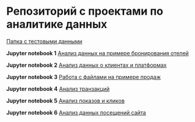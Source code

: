 # **Репозиторий с проектами по аналитике данных**

[Папка с тестовыми данными](https://github.com/erohin94/Data-analysis/tree/main/DATA)

**Jupyter notebook 1** [Анализ данных на примере бронирования отелей](https://github.com/erohin94/Data-analysis/blob/main/Proekt1.ipynb)

**Jupyter notebook 2** [Анализ данных о клиентах и платформах](https://github.com/erohin94/Data-analysis/blob/main/Proekt2.ipynb)

**Jupyter notebook 3** [Работа с файлами на примере продаж](https://github.com/erohin94/Data-analysis/blob/main/proekt3.ipynb)

**Jupyter notebook 4** [Анализ транзакций](https://github.com/erohin94/Data-analysis/blob/main/Proekt4.ipynb)

**Jupyter notebook 5** [Анализ показов и кликов](https://github.com/erohin94/Data-analysis/blob/main/Proekt5.ipynb)

**Jupyter notebook 6** [Анализ данных посещений сайта](https://github.com/erohin94/Data-analysis/blob/main/Proekt6.ipynb)
